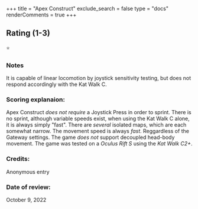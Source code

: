 +++
title = "Apex Construct"
exclude_search = false
type = "docs"
renderComments = true
+++


## Rating (1-3)
⭐

### Notes
It is capable of linear locomotion by joystick sensitivity testing, but does not respond accordingly with the Kat Walk C.

### Scoring explanaion:
Apex Construct *does not require* a Joystick Press in order to sprint. There is no sprint, although variable speeds exist, when using the Kat Walk C alone, it is always simply "fast".
There are *several* isolated maps, which are each somewhat narrow.
The movement speed is always *fast*. Reggardless of the Gateway settings. 
The game *does not* support decoupled head-body movement.
The game was tested on a *Oculus Rift S* using the *Kat Walk C2+*.

### Credits:
Anonymous entry

### Date of review:
October 9, 2022

